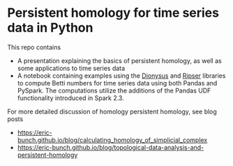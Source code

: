 # Persistent homology for time series data in Python

This repo contains
- A presentation explaining the basics of persistent homology, as well as some applications to time series data
- A notebook containing examples using the [Dionysus](http://www.mrzv.org/software/dionysus2/) and [Ripser](https://github.com/Ripser/ripser) libraries to compute Betti numbers for time series data using both Pandas and PySpark. The computations utilize the additions of the Pandas UDF functionality introduced in Spark 2.3.

For more detailed discussion of homology persistent homology, see blog posts
- https://eric-bunch.github.io/blog/calculating_homology_of_simplicial_complex
- https://eric-bunch.github.io/blog/topological-data-analysis-and-persistent-homology
